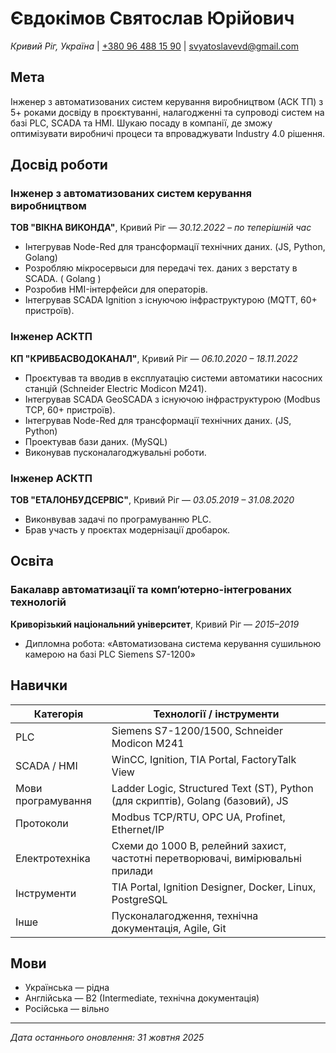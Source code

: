 # Євдокімов Святослав Юрійович 
*Кривий Ріг, Україна* | [+380 96 488 15 90](tel:+380964881590) | [svyatoslavevd@gmail.com](mailto:svyatoslavevd@gmail.com)

## Мета  
Інженер з автоматизованих систем керування виробництвом (АСК ТП) з 5+ роками досвіду в проєктуванні, налагодженні та супроводі систем на базі PLC, SCADA та HMI. Шукаю посаду в компанії, де зможу оптимізувати виробничі процеси та впроваджувати Industry 4.0 рішення.

## Досвід роботи  

### Інженер з автоматизованих систем керування виробництвом  
**ТОВ "ВІКНА ВИКОНДА"**, Кривий Ріг — *30.12.2022 – по теперішній час*   
- Інтегрував  Node-Red для трансформації  технічних даних. (JS, Python, Golang)
- Розробляю мікросервыси для передачі тех. даних з верстату в SCADA. ( Golang )
- Розробив HMI-інтерфейси для операторів.
- Інтегрував SCADA Ignition з існуючою інфраструктурою (MQTT, 60+ пристроїв).
  

### Інженер АСКТП 
**КП "КРИВБАСВОДОКАНАЛ"**, Кривий Ріг — *06.10.2020 – 18.11.2022*  
- Проєктував та вводив в експлуатацію системи автоматики насосних станцій (Schneider Electric Modicon M241).  
- Інтегрував SCADA GeoSCADA з існуючою інфраструктурою (Modbus TCP, 60+ пристроїв).
- Інтегрував  Node-Red для трансформації  технічних даних. (JS, Python)
- Проектував бази даних. (MySQL)
- Виконував пусконалагоджувальні роботи.  

### Інженер АСКТП  
**ТОВ "ЕТАЛОНБУДСЕРВІС"**, Кривий Ріг — *03.05.2019 – 31.08.2020*  
- Виконвував задачі по програмуванню PLC.  
- Брав участь у проєктах модернізації дробарок.  

## Освіта  

### Бакалавр автоматизації та комп’ютерно-інтегрованих технологій  
**Криворізький національний університет**, Кривий Ріг — *2015–2019*  
- Дипломна робота: «Автоматизована система керування сушильною камерою на базі PLC Siemens S7-1200»  

## Навички  

| Категорія             | Технології / інструменти                                                                 |
|-----------------------|------------------------------------------------------------------------------------------|
| PLC                   | Siemens S7-1200/1500, Schneider Modicon M241                                             |
| SCADA / HMI           | WinCC, Ignition, TIA Portal, FactoryTalk View                                            |
| Мови програмування    | Ladder Logic, Structured Text (ST), Python (для скриптів), Golang (базовий), JS          |
| Протоколи             | Modbus TCP/RTU, OPC UA, Profinet, Ethernet/IP                                            |
| Електротехніка        | Схеми до 1000 В, релейний захист, частотні перетворювачі, вимірювальні прилади           |
| Інструменти           | TIA Portal, Ignition Designer, Docker, Linux, PostgreSQL                                 |
| Інше                  | Пусконалагодження, технічна документація, Agile, Git                                     |
 

## Мови  

- Українська — рідна  
- Англійська — B2 (Intermediate, технічна документація)  
- Російська — вільно  

---

*Дата останнього оновлення: 31 жовтня 2025*


